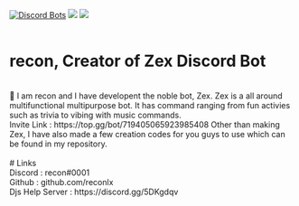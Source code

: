 [![Discord Bots](https://top.gg/api/widget/719405065923985408.svg)](https://top.gg/bot/719405065923985408) ![](i.imgur.com/0P7zL2L.png) ![](https://i.imgur.com/0P7zL2L.png) <br>
<br />
# recon, Creator of Zex Discord Bot<br>
<br />
👋 I am recon and I have developent the noble bot, Zex. Zex is a all around multifunctional multipurpose bot. It has command ranging from fun activies such as trivia to vibing with music commands.<br>
Invite Link : https://top.gg/bot/719405065923985408
Other than making Zex, I have also made a few creation codes for you guys to use which can be found in my repository. <br>
<br />
# Links <br>
Discord : recon#0001 <br>
Github : github.com/reconlx <br>
Djs Help Server : https://discord.gg/5DKgdqv <br>
<br />
